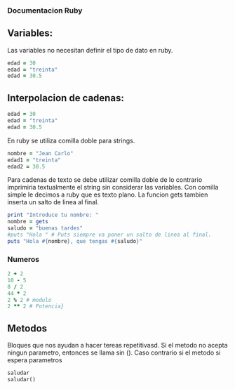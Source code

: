 ### Documentacion Ruby

## Variables:
Las variables no necesitan definir el tipo de dato en ruby.

```ruby
edad = 30
edad = "treinta"
edad = 30.5
```
## Interpolacion de cadenas:
```ruby
edad = 30
edad = "treinta"
edad = 30.5
```
En ruby se utiliza comilla doble para strings.
```ruby
nombre = "Jean Carlo"
edad1 = "treinta"
edad2 = 30.5
```
Para cadenas de texto se debe utilizar comilla doble de lo contrario imprimiria textualmente el string sin considerar las variables.
Con comilla simple le decimos a ruby que es texto plano.
La funcion gets tambien inserta un salto de linea al final.
```ruby
print "Introduce tu nombre: "
nombre = gets
saludo = "buenas tardes"
#puts "Hola " # Puts siempre va poner un salto de linea al final.
puts "Hola #{nombre}, que tengas #{saludo}"
```

### Numeros
```ruby
2 + 2
10 - 5
8 / 2
44 * 2
2 % 2 # modulo
2 ** 2 # Potencia}
```
## Metodos
Bloques que nos ayudan a hacer tereas repetitivasd.
Si el metodo no acepta ningun parametro, entonces se llama sin (). Caso contrario si el metodo si espera parametros
```ruby
saludar
saludar()
```



